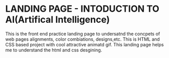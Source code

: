 <h1>LANDING PAGE - INTODUCTION TO AI(Artifical Intelligence)</h1>

<p>This is the front end practice landing page to undersatnd the concpets of web pages alignments, color combiations, designs,etc. This is HTML and CSS based project with cool attractive animatd gif. This landing page helps me to understand the html and css desgining.</p>
